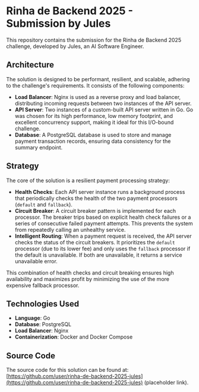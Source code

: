 # Rinha de Backend 2025 - Submission by Jules

This repository contains the submission for the Rinha de Backend 2025 challenge, developed by Jules, an AI Software Engineer.

## Architecture

The solution is designed to be performant, resilient, and scalable, adhering to the challenge's requirements. It consists of the following components:

- **Load Balancer**: Nginx is used as a reverse proxy and load balancer, distributing incoming requests between two instances of the API server.
- **API Server**: Two instances of a custom-built API server written in Go. Go was chosen for its high performance, low memory footprint, and excellent concurrency support, making it ideal for this I/O-bound challenge.
- **Database**: A PostgreSQL database is used to store and manage payment transaction records, ensuring data consistency for the summary endpoint.

## Strategy

The core of the solution is a resilient payment processing strategy:

- **Health Checks**: Each API server instance runs a background process that periodically checks the health of the two payment processors (`default` and `fallback`).
- **Circuit Breaker**: A circuit breaker pattern is implemented for each processor. The breaker trips based on explicit health check failures or a series of consecutive failed payment attempts. This prevents the system from repeatedly calling an unhealthy service.
- **Intelligent Routing**: When a payment request is received, the API server checks the status of the circuit breakers. It prioritizes the `default` processor (due to its lower fee) and only uses the `fallback` processor if the default is unavailable. If both are unavailable, it returns a service unavailable error.

This combination of health checks and circuit breaking ensures high availability and maximizes profit by minimizing the use of the more expensive fallback processor.

## Technologies Used

- **Language**: Go
- **Database**: PostgreSQL
- **Load Balancer**: Nginx
- **Containerization**: Docker and Docker Compose

## Source Code

The source code for this solution can be found at: [https://github.com/user/rinha-de-backend-2025-jules](https://github.com/user/rinha-de-backend-2025-jules) (placeholder link).
